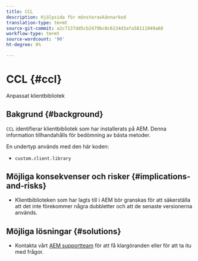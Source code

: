 ```yaml
---
title: CCL
description: Hjälpsida för mönsteravkännarkod
translation-type: tm+mt
source-git-commit: a2c7137dd5cb2479bc0c6134d3afa58111049a68
workflow-type: tm+mt
source-wordcount: '90'
ht-degree: 0%

---
```



# CCL {#ccl}

Anpassat klientbibliotek

## Bakgrund {#background}

`CCL` identifierar klientbibliotek som har installerats på AEM. Denna information tillhandahålls för bedömning av bästa metoder.

En undertyp används med den här koden:
* `custom.client.library`

## Möjliga konsekvenser och risker {#implications-and-risks}

* Klientbiblioteken som har lagts till i AEM bör granskas för att säkerställa att det inte förekommer några dubbletter och att de senaste versionerna används.

## Möjliga lösningar {#solutions}

* Kontakta vårt [AEM supportteam](https://helpx.adobe.com/enterprise/using/support-for-experience-cloud.html) för att få klargöranden eller för att ta itu med frågor.
